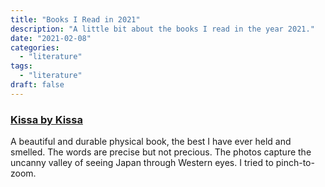 ```yaml
---
title: "Books I Read in 2021"
description: "A little bit about the books I read in the year 2021."
date: "2021-02-08"
categories:
  - "literature"
tags:
  - "literature"
draft: false
---
```


### [Kissa by Kissa](https://shop.specialprojects.jp/products/kissa-by-kissa)

A beautiful and durable physical book, the best I have ever held and smelled. The words are precise but not precious. The photos capture the uncanny valley of seeing Japan through Western eyes. I tried to pinch-to-zoom.